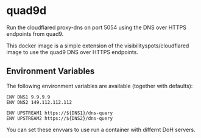 # quad9d

Run the cloudflared proxy-dns on port 5054 using the DNS over HTTPS endpoints from quad9.

This docker image is a simple extension of the visibilityspots/cloudflared image to use the quad9 DNS over HTTPS endpoints.

## Environment Variables

The following environment variables are available (together with defaults):
```
ENV DNS1 9.9.9.9
ENV DNS2 149.112.112.112

ENV UPSTREAM1 https://${DNS1}/dns-query
ENV UPSTREAM2 https://${DNS2}/dns-query
```

You can set these envvars to use run a container with differnt DoH servers. 
